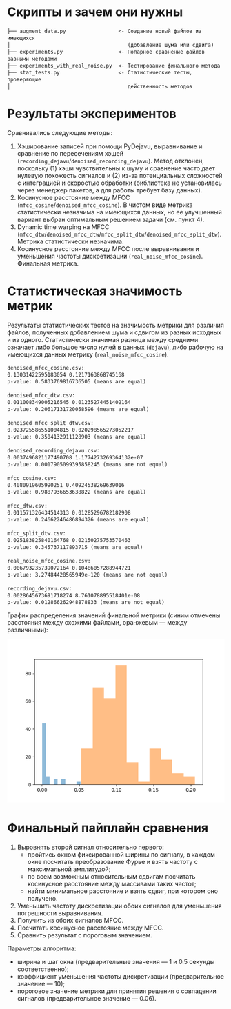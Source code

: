 # Скрипты и зачем они нужны

    ├── augment_data.py                 <- Создание новый файлов из имеющихся
    │                                      (добавление шума или сдвига)
    ├── experiments.py                  <- Попарное сравнение файлов разными методами
    ├── experiments_with_real_noise.py  <- Тестирование финального метода
    ├── stat_tests.py                   <- Статистические тесты, проверяющие
    │                                      действенность методов


# Результаты экспериментов

Сравнивались следующие методы:

1. Хэширование записей при помощи PyDejavu, выравнивание и сравнение по пересечениям хэшей (`recording_dejavu`/`denoised_recording_dejavu`). Метод отклонен, поскольку (1) хэши чувствительны к шуму и сравнение часто дает нулевую похожесть сигналов и (2) из-за потенциальных сложностей с интеграцией и скоростью обработки (библиотека не установилась через менеджер пакетов, а для работы требует базу данных).
2. Косинусное расстояние между MFCC (`mfcc_cosine`/`denoised_mfcc_cosine`). В чистом виде метрика статистически незначима на имеющихся данных, но ее улучшенный вариант выбран оптимальным решением задачи (см. пункт 4).
3. Dynamic time warping на MFCC (`mfcc_dtw`/`denoised_mfcc_dtw`/`mfcc_split_dtw`/`denoised_mfcc_split_dtw`). Метрика статистически незначима.
4. Косинусное расстояние между MFCC после выравнивания и уменьшения частоты дискретизации (`real_noise_mfcc_cosine`). Финальная метрика.


# Статистическая значимость метрик

Результаты статистических тестов на значимость метрики для различия файлов, полученных добавлением шума и сдвигом из разных исходных и из одного. Статистически значимая разница между средними означает либо большое число нулей в данных (`dejavu`), либо рабочую на имеющихся данных метрику (`real_noise_mfcc_cosine`).

```
denoised_mfcc_cosine.csv:
0.13031422595183054 0.1217163868745168
p-value: 0.5833769816736505 (means are equal)

denoised_mfcc_dtw.csv:
0.011008349005216545 0.01235274451402164
p-value: 0.20617131720058596 (means are equal)

denoised_mfcc_split_dtw.csv:
0.023725586551004815 0.020298565273052217
p-value: 0.3504132911128903 (means are equal)

denoised_recording_dejavu.csv:
0.0037496821177490708 1.1774273269364132e-07
p-value: 0.0017905099395858245 (means are not equal)

mfcc_cosine.csv:
0.4080919605990251 0.40924538269639016
p-value: 0.9887936653638822 (means are equal)

mfcc_dtw.csv:
0.011571326434514313 0.01285296782182908
p-value: 0.24662246486894326 (means are equal)

mfcc_split_dtw.csv:
0.025183825840164768 0.02150275753570463
p-value: 0.345737117893715 (means are equal)

real_noise_mfcc_cosine.csv:
0.006793235739072164 0.10486057288944721
p-value: 3.27484428565949e-120 (means are not equal)

recording_dejavu.csv:
0.0028645673691718274 8.761078895518401e-08
p-value: 0.012866262948878833 (means are not equal)
```

График распределения значений финальной метрики (синим отмечены расстояния между схожими файлами, оранжевым — между различными):

![](histogram.png)


# Финальный пайплайн сравнения

1. Выровнять второй сигнал относительно первого:
    * пройтись окном фиксированной ширины по сигналу, в каждом окне посчитать преобразование Фурье и взять частоту с максимальной амплитудой;
    * по всем возможным относительным сдвигам посчитать косинусное расстояние между массивами таких частот;
    * найти минимальное расстояние и взять сдвиг, при котором оно получено.
2. Уменьшить частоту дискретизации обоих сигналов для уменьшения погрешности выравнивания.
3. Получить из обоих сигналов MFCC.
4. Посчитать косинусное расстояние между MFCC.
5. Сравнить результат с пороговым значением.

Параметры алгоритма:

* ширина и шаг окна (предварительные значения — 1 и 0.5 секунды соответственно);
* коэффициент уменьшения частоты дискретизации (предварительное значение — 10);
* пороговое значение метрики для принятия решения о совпадении сигналов (предварительное значение — 0.06).
